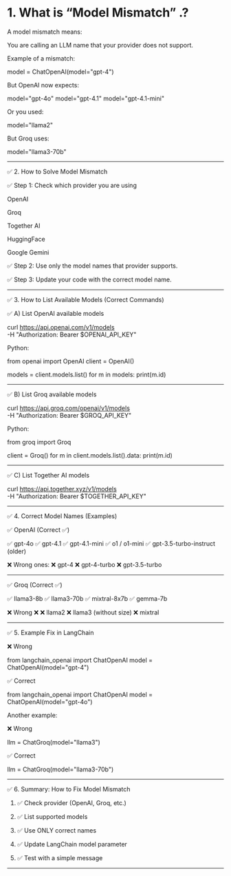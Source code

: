

# 1. What is “Model Mismatch” .? 

A model mismatch means:

You are calling an LLM name that your provider does not support.

Example of a mismatch:

model = ChatOpenAI(model="gpt-4")

But OpenAI now expects:

model="gpt-4o" 
model="gpt-4.1"
model="gpt-4.1-mini"

Or you used:

model="llama2"

But Groq uses:

model="llama3-70b"


---

✅ 2. How to Solve Model Mismatch

✅ Step 1: Check which provider you are using

OpenAI

Groq

Together AI

HuggingFace

Google Gemini


✅ Step 2: Use only the model names that provider supports.

✅ Step 3: Update your code with the correct model name.


---

✅ 3. How to List Available Models (Correct Commands)

✅ A) List OpenAI available models

curl https://api.openai.com/v1/models \
  -H "Authorization: Bearer $OPENAI_API_KEY"

Python:

from openai import OpenAI
client = OpenAI()

models = client.models.list()
for m in models:
    print(m.id)


---

✅ B) List Groq available models

curl https://api.groq.com/openai/v1/models \
  -H "Authorization: Bearer $GROQ_API_KEY"

Python:

from groq import Groq

client = Groq()
for m in client.models.list().data:
    print(m.id)


---

✅ C) List Together AI models

curl https://api.together.xyz/v1/models \
  -H "Authorization: Bearer $TOGETHER_API_KEY"


---

✅ 4. Correct Model Names (Examples)

✅ OpenAI (Correct ✅)

✅ gpt-4o
✅ gpt-4.1
✅ gpt-4.1-mini
✅ o1 / o1-mini
✅ gpt-3.5-turbo-instruct (older)

❌ Wrong ones: ❌ gpt-4
❌ gpt-4-turbo
❌ gpt-3.5-turbo


---

✅ Groq (Correct ✅)

✅ llama3-8b
✅ llama3-70b
✅ mixtral-8x7b
✅ gemma-7b

❌ Wrong ❌
❌ llama2
❌ llama3 (without size)
❌ mixtral


---

✅ 5. Example Fix in LangChain

❌ Wrong

from langchain_openai import ChatOpenAI
model = ChatOpenAI(model="gpt-4")

✅ Correct

from langchain_openai import ChatOpenAI
model = ChatOpenAI(model="gpt-4o")

Another example:

❌ Wrong

llm = ChatGroq(model="llama3")

✅ Correct

llm = ChatGroq(model="llama3-70b")


---

✅ 6. Summary: How to Fix Model Mismatch

1. ✅ Check provider (OpenAI, Groq, etc.)


2. ✅ List supported models


3. ✅ Use ONLY correct names


4. ✅ Update LangChain model parameter


5. ✅ Test with a simple message




---

